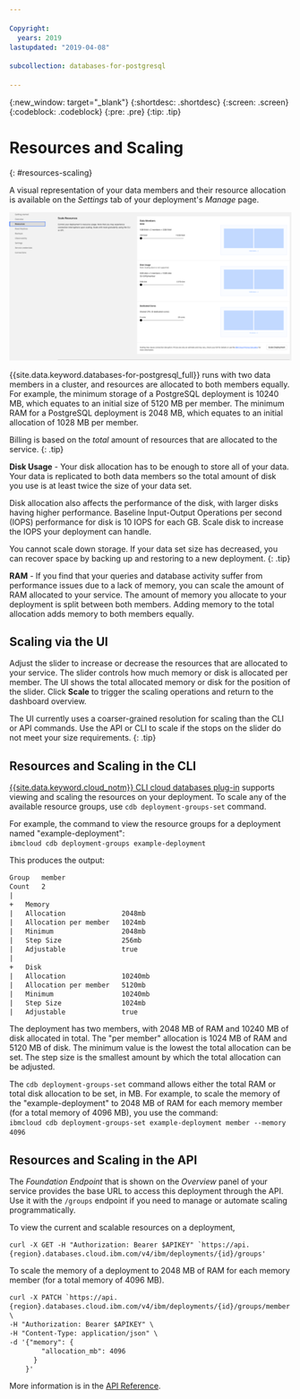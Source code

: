 ```yaml
---

Copyright:
  years: 2019
lastupdated: "2019-04-08"

subcollection: databases-for-postgresql

---
```


{:new_window: target="_blank"}
{:shortdesc: .shortdesc}
{:screen: .screen}
{:codeblock: .codeblock}
{:pre: .pre}
{:tip: .tip}

# Resources and Scaling
{: #resources-scaling}

A visual representation of your data members and their resource allocation is available on the _Settings_ tab of your deployment's _Manage_ page. 

![The Scale Resources Panel in _Settings_](images/settings-scaling.png)

{{site.data.keyword.databases-for-postgresql_full}} runs with two data members in a cluster, and resources are allocated to both members equally. For example, the minimum storage of a PostgreSQL deployment is 10240 MB, which equates to an initial size of 5120 MB per member. The minimum RAM for a PostgreSQL deployment is 2048 MB, which equates to an initial allocation of 1028 MB per member.

Billing is based on the _total_ amount of resources that are allocated to the service.
{: .tip}

**Disk Usage** -
Your disk allocation has to be enough to store all of your data. Your data is replicated to both data members so the total amount of disk you use is at least twice the size of your data set. 

Disk allocation also affects the performance of the disk, with larger disks having higher performance. Baseline Input-Output Operations per second (IOPS) performance for disk is 10 IOPS for each GB. Scale disk to increase the IOPS your deployment can handle.

You cannot scale down storage. If your data set size has decreased, you can recover space by backing up and restoring to a new deployment.
{: .tip} 

**RAM** - 
If you find that your queries and database activity suffer from performance issues due to a lack of memory, you can scale the amount of RAM allocated to your service. The amount of memory you allocate to your deployment is split between both members. Adding memory to the total allocation adds memory to both members equally.

## Scaling via the UI

Adjust the slider to increase or decrease the resources that are allocated to your service. The slider controls how much memory or disk is allocated per member. The UI shows the total allocated memory or disk for the position of the slider. Click **Scale** to trigger the scaling operations and return to the dashboard overview. 

The UI currently uses a coarser-grained resolution for scaling than the CLI or API commands. Use the API or CLI to scale if the stops on the slider do not meet your size requirements.
{: .tip}

## Resources and Scaling in the CLI 

[{{site.data.keyword.cloud_notm}} CLI cloud databases plug-in](/docs/cli/reference/ibmcloud?topic=cloud-cli-ibmcloud-cli) supports viewing and scaling the resources on your deployment. To scale any of the available resource groups, use `cdb deployment-groups-set` command. 

For example, the command to view the resource groups for a deployment named "example-deployment":  
`ibmcloud cdb deployment-groups example-deployment`

This produces the output:

```
Group   member
Count   2
|
+   Memory
|   Allocation              2048mb
|   Allocation per member   1024mb
|   Minimum                 2048mb
|   Step Size               256mb
|   Adjustable              true
|
+   Disk
|   Allocation              10240mb
|   Allocation per member   5120mb
|   Minimum                 10240mb
|   Step Size               1024mb
|   Adjustable              true
```

The deployment has two members, with 2048 MB of RAM and 10240 MB of disk allocated in total. The "per member" allocation is 1024 MB of RAM and 5120 MB of disk. The minimum value is the lowest the total allocation can be set. The step size is the smallest amount by which the total allocation can be adjusted.

The `cdb deployment-groups-set` command allows either the total RAM or total disk allocation to be set, in MB. For example, to scale the memory of the "example-deployment" to 2048 MB of RAM for each memory member (for a total memory of 4096 MB), you use the command:  
`ibmcloud cdb deployment-groups-set example-deployment member --memory 4096`

## Resources and Scaling in the API

The _Foundation Endpoint_ that is shown on the _Overview_ panel of your service provides the base URL to access this deployment through the API. Use it with the `/groups` endpoint if you need to manage or automate scaling programmatically. 

To view the current and scalable resources on a deployment,
```
curl -X GET -H "Authorization: Bearer $APIKEY" `https://api.{region}.databases.cloud.ibm.com/v4/ibm/deployments/{id}/groups'
```

To scale the memory of a deployment to 2048 MB of RAM for each memory member (for a total memory of 4096 MB).
```
curl -X PATCH `https://api.{region}.databases.cloud.ibm.com/v4/ibm/deployments/{id}/groups/member' \
-H "Authorization: Bearer $APIKEY" \
-H "Content-Type: application/json" \
-d '{"memory": {
        "allocation_mb": 4096
      }
    }'
```

More information is in the [API Reference](https://{DomainName}/apidocs/cloud-databases-api#get-currently-available-scaling-groups-from-a-depl).